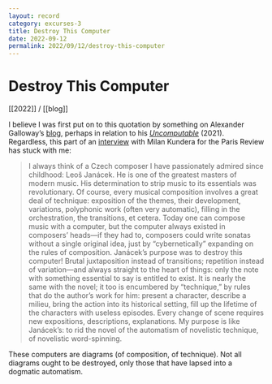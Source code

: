 ```yaml
---
layout: record
category: excurses-3
title: Destroy This Computer
date: 2022-09-12
permalink: 2022/09/12/destroy-this-computer
---
```


# Destroy This Computer

[[2022]] / [[blog]]

I believe I was first put on to this quotation by something on Alexander Galloway’s [blog](http://cultureandcommunication.org/galloway/), perhaps in relation to his [*Uncomputable*](https://www.versobooks.com/books/3885-uncomputable) (2021). Regardless, this part of an [interview](https://www.theparisreview.org/interviews/2977/the-art-of-fiction-no-81-milan-kundera) with Milan Kundera for the Paris Review has stuck with me:

> I always think of a Czech composer I have passionately admired since childhood: Leoš Janácek. He is one of the greatest masters of modern music. His determination to strip music to its essentials was revolutionary. Of course, every musical composition involves a great deal of technique: exposition of the themes, their development, variations, polyphonic work (often very automatic), filling in the orchestration, the transitions, et cetera. Today one can compose music with a computer, but the computer always existed in composers’ heads—if they had to, composers could write sonatas without a single original idea, just by “cybernetically” expanding on the rules of composition. Janácek’s purpose was to destroy this computer! Brutal juxtaposition instead of transitions; repetition instead of variation—and always straight to the heart of things: only the note with something essential to say is entitled to exist. It is nearly the same with the novel; it too is encumbered by “technique,” by rules that do the author’s work for him: present a character, describe a milieu, bring the action into its historical setting, fill up the lifetime of the characters with useless episodes. Every change of scene requires new expositions, descriptions, explanations. My purpose is like Janácek’s: to rid the novel of the automatism of novelistic technique, of novelistic word-spinning.

These computers are diagrams (of composition, of technique). Not all diagrams ought to be destroyed, only those that have lapsed into a dogmatic automatism.
